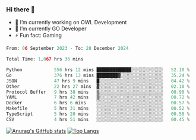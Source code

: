 ### Hi there 👋 

- 🔭 I’m currently working on OWL Development
- 🌱 I’m currently GO Developer
-  ⚡ Fun fact: Gaming
  
  <!--
- 👯 I’m looking to collaborate on ...
- 🤔 I’m looking for help with ...
- 💬 Ask me about ...
- 📫 How to reach me: ...
- 😄 Pronouns: ...
-->

<!--START_SECTION:waka-->

```python
From: 06 September 2023 - To: 28 December 2024

Total Time: 1,067 hrs 36 mins

Python            556 hrs 12 mins █████████████░░░░░░░░░░░░   52.10 %
Go                376 hrs 13 mins ████████▓░░░░░░░░░░░░░░░░   35.24 %
JSON              47 hrs 9 mins   █░░░░░░░░░░░░░░░░░░░░░░░░   04.42 %
Other             22 hrs 27 mins  ▓░░░░░░░░░░░░░░░░░░░░░░░░   02.10 %
Protocol Buffer   9 hrs 38 mins   ▒░░░░░░░░░░░░░░░░░░░░░░░░   00.90 %
YAML              7 hrs 42 mins   ▒░░░░░░░░░░░░░░░░░░░░░░░░   00.72 %
Docker            6 hrs 6 mins    ░░░░░░░░░░░░░░░░░░░░░░░░░   00.57 %
Makefile          5 hrs 31 mins   ░░░░░░░░░░░░░░░░░░░░░░░░░   00.52 %
TypeScript        5 hrs 20 mins   ░░░░░░░░░░░░░░░░░░░░░░░░░   00.50 %
CSV               4 hrs 51 mins   ░░░░░░░░░░░░░░░░░░░░░░░░░   00.45 %
```

<!--END_SECTION:waka-->

[![Anurag's GitHub stats](https://github-readme-stats.vercel.app/api?username=aebalz&show_icons=true&theme=codeSTACKr)](https://github.com/anuraghazra/github-readme-stats)
[![Top Langs](https://github-readme-stats.vercel.app/api/top-langs/?username=aebalz&layout=compact&card_width=350&theme=codeSTACKr)](https://github.com/anuraghazra/github-readme-stats)
<!-- [![Readme Card](https://github-readme-stats.vercel.app/api/pin/?username=aebalz&repo=go-gin-gone&show_owner=true)](https://github.com/anuraghazra/github-readme-stats)-->
